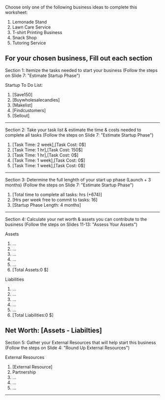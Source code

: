 
Choose only one of the following business ideas to complete this worksheet:
1. Lemonade Stand
2. Lawn Care Service
3. T-shirt Printing Business
4. Snack Shop
5. Tutoring Service

For your chosen business, Fill out each section
----------------------------------------------------------------------

Section 1: Itemize the tasks needed to start your business
(Follow the steps on Slide 7: "Estimate Startup Phase")

Startup To Do List:
1. [Save150]
2. [Buywholesalecandies]
3. [Makelist]
4. [Findcustomers]
5. [Sellout]

----------------------------------------------------------------------

Section 2: Take your task list & estimate the time & costs needed to complete all tasks
(Follow the steps on Slide 7: "Estimate Startup Phase")

1. [Task Time: 2 week],[Task Cost: 0$] 
2. [Task Time: 1 hr],[Task Cost: 150$] 
3. [Task Time: 1 hr],[Task Cost: 0$] 
4. [Task Time:  1 week],[Task Cost: 0$] 
5. [Task Time: 1 week],[Task Cost: 0$] 

----------------------------------------------------------------------

Section 3: Determine the full lenghth of your start up phase (Launch + 3 months) 
(Follow the steps on Slide 7: "Estimate Startup Phase")

1. [Total time to complete all tasks: hrs (+674)] 
2. [Hrs per week free to commit to tasks: 16]
3. [Startup Phase Length: 4 months]

----------------------------------------------------------------------

Section 4: Calculate your net worth & assets you can contribute to the business
(Follow the steps on Slides 11-13: "Assess Your Assets")

Assets
1. ...
2. ...
3. ...
4. ...
5. ... 
6. [Total Assets:0 $]

Liabilities
1. ...
2. ...
3. ...
4. ...
5. ...
6. [Total Liabilities:0 $]

Net Worth: [Assets - Liabilties]
----------------------------------------------------------------------
Section 5: Gather your External Resources that will help start this business
(Follow the steps on Slide 4: "Round Up External Resources")

External Resources

1. [External Resource]
2. Partnership
3. ...
4. ...
5. ...
----------------------------------------------------------------------